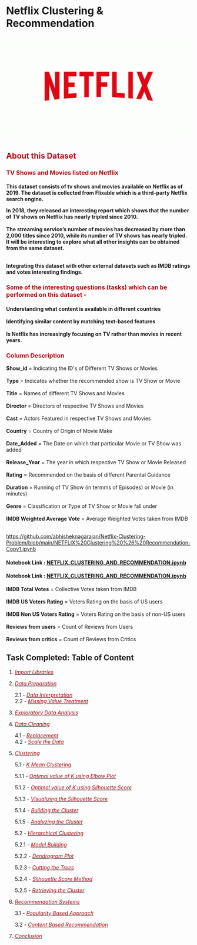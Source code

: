 # Netflix Clustering & Recommendation

<img src="tenor (1).gif" width="750" align="center">

<h2><font color='#b20710'>About this Dataset</font></h2>
<h3><font color='#b20710'>TV Shows and Movies listed on Netflix</font></h3>

<h4>This dataset consists of tv shows and movies available on Netflix as of 2019. The dataset is collected from Flixable which is a third-party Netflix search engine.<br>

In 2018, they released an interesting report which shows that the number of TV shows on Netflix has nearly tripled since 2010. 
<br><br>The streaming service’s number of movies has decreased by more than 2,000 titles since 2010, while its number of TV shows has nearly tripled. It will be interesting to explore what all other insights can be obtained from the same dataset.
    
<br>
Integrating this dataset with other external datasets such as IMDB ratings and votes interesting findings.
</h4>
<h3><font color='#b20710'>Some of the interesting questions (tasks) which can be performed on this dataset -</font></h3>
<h4>
Understanding what content is available in different countries<br><br>
Identifying similar content by matching text-based features<br><br>
Is Netflix has increasingly focusing on TV rather than movies in recent years.</h4>
<h3><font color='#b20710'>Column Description</font></h3>

<b>Show_id </b>                             = Indicating the ID's of Different TV Shows or Movies<br><br>
<b>Type</b>                                 = Indicates whether the recommended show is TV Show or Movie<br><br>
<b>Title</b>                                = Names of different TV Shows and Movies<br><br>
<b>Director</b>                             = Directors of respective TV Shows and Movies<br><br>
<b>Cast</b>                                 = Actors Featured in respective TV Shows and Movies<br><br>
<b>Country</b>                              = Country of Origin of Movie Make<br><br>
<b>Date_Added</b>                           = The Date on which that particular Movie or TV Show was added<br><br>
<b>Release_Year</b>                         = The year in which respective TV Show or Movie Released<br><br>
<b>Rating</b>                               = Recommended on the basis of different Parental Guidance<br><br>
<b>Duration</b>                             = Running of TV Show (in termms of Episodes) or Movie (in minutes)<br><br>
<b>Genre</b>                                = Classification or Type of TV Show or Movie fall under<br><br>
<b>IMDB Weighted Average Vote</b>           = Average Weighted Votes taken from IMDB<br><br>

https://github.com/abhisheknagarajan/Netflix-Clustering-Problem/blob/main/NETFLIX%20Clustering%20%26%20Recommendation-Copy1.ipynb

<h4>Notebook Link : <a href='https://github.com/abhisheknagarajan/Netflix-Clustering-Problem/blob/main/NETFLIX%20Clustering%20%26%20Recommendation-Copy1.ipynb'>NETFLIX_CLUSTERING_AND_RECOMMENDATION.ipynb</a></h4>

<h4>Notebook Link : <a href='https://github.com/Akshay672/CASE_STUDY_NETFLIX_CLUSTERING_AND_RECOMMENDATION/blob/main/NETFLIX_CLUSTERING_AND_RECOMMENDATION.ipynb'>NETFLIX_CLUSTERING_AND_RECOMMENDATION.ipynb</a></h4>

<b>IMDB Total Votes</b>                     = Collective Votes taken from IMDB<br><br>
<b>IMDB US Voters Rating</b>                = Voters Rating on the basis of US users<br><br>
<b>IMDB Non US Voters Rating</b>        = Voters Rating on the basis of non-US users<br><br>
<b>Reviews from users</b>               = Count of Reviews from Users<br><br>
<b>Reviews from critics</b>             = Count of Reviews from Critics



  ## Task Completed: Table of Content

1. *[<font color='#b20710'>Import Libraries</font>](#lib)*


2. *[<font color='#b20710'>Data Preparation</font>](#prep)*

      2.1 - *[<font color='#b20710'>Data Interpretation</font>](#datainter)*   
      2.2 - *[<font color='#b20710'>Missing Value Treatment</font>](#missval)*
      
      
3. *[<font color='#b20710'>Exploratory Data Analysis</font>](#eda)*


4. *[<font color='#b20710'>Data Cleaning</font>](#Dataclean)*

      4.1 - *[<font color='#b20710'>Replacement</font>](#replace)*     
      4.2 - *[<font color='#b20710'>Scale the Data</font>](#scale)*
      
      
5. *[<font color='#b20710'>Clustering</font>](#clus)*

      5.1 - *[<font color='#b20710'>K Mean Clustering</font>](#kmean)*
      
      5.1.1 - *[<font color='#b20710'>Optimal value of K using Elbow Plot</font>](#elbow)*
      
      5.1.2 - *[<font color='#b20710'>Optimal value of K using Silhouette Score</font>](#kss)*
      
      5.1.3 - *[<font color='#b20710'>Visualizing the Silhouette Score</font>](#vissil)*
      
      5.1.4 - *[<font color='#b20710'>Building the Cluster</font>](#buildclus)*
      
      5.1.5 - *[<font color='#b20710'>Analyzing the Cluster</font>](#anaclus)*
                
      5.2 - *[<font color='#b20710'>Hierarchical Clustering</font>](#hierar)*
      
      5.2.1 - *[<font color='#b20710'>Model Building</font>](#modbuild)*
      
      5.2.2 - *[<font color='#b20710'>Dendrogram Plot</font>](#dendro)*
      
      5.2.3 - *[<font color='#b20710'>Cutting the Trees</font>](#cuttree)*
      
      5.2.4 - *[<font color='#b20710'>Silhouette Score Method</font>](#ssm)*
      
      5.2.5 - *[<font color='#b20710'>Retrieving the Cluster</font>](#retclus)*
      
             
               
6. *[<font color='#b20710'>Recommendation Systems</font>](#recom)*

      3.1 - *[<font color='#b20710'>Popularity Based Approach</font>](#pop)*     
      
      3.2 - *[<font color='#b20710'>Content Based Recommendation</font>](#content)* 
      
      
7. *[<font color='#b20710'>Conclusion</font>](#conclusion)*



